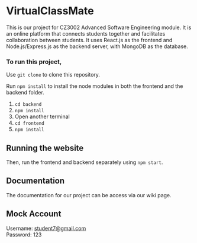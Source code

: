 # VirtualClassMate

This is our project for CZ3002 Advanced Software Engineering module. It is an online platform that connects students together and facilitates collaboration between students. It uses React.js as the frontend and Node.js/Express.js as the backend server, with MongoDB as the database.

### To run this project,

Use `git clone` to clone this repository.

Run `npm install` to install the node modules in both the frontend and the backend folder.

1. `cd backend`
2. `npm install`
3. Open another terminal
4. `cd frontend`
5. `npm install`

## Running the website

Then, run the frontend and backend separately using `npm start`.

## Documentation

The documentation for our project can be access via our wiki page.

## Mock Account
Username: student7@gmail.com\
Password: 123
